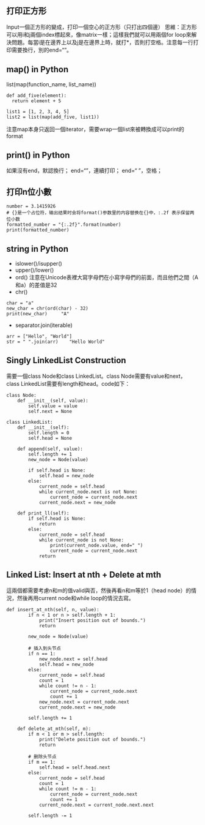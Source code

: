 ## 打印正方形
Input一個正方形的變成，打印一個空心的正方形（只打出四個邊）
思維：正方形可以用i和j兩個index標起來，像matrix一樣；這樣我們就可以用兩個for loop來解決問題。每當i是在邊界上以及j是在邊界上時，就打*，否則打空格。注意每一行打印需要換行，別的end=“”。
  
## map() in Python
list(map(function_name, list_name))  
```
def add_five(element):
  return element + 5

list1 = [1, 2, 3, 4, 5]
list2 = list(map(add_five, list1))
```
注意map本身只返回一個iterator，需要wrap一個list來被轉換成可以print的format
  
## print() in Python
如果沒有end，默認換行；
end=“”，連續打印；
end=“ ”，空格；

## 打印n位小數
```
number = 3.1415926
# {}是一个占位符，输出结果时会将format()参数里的内容替换在{}中，:.2f 表示保留两位小数
formatted_number = "{:.2f}".format(number)
print(formatted_number)
```
## string in Python
- islower()/isupper()
- upper()/lower()
- ord() 注意在Unicode表裡大寫字母們在小寫字母們的前面，而且他們之間（A和a）的差值是32
- chr()
```
char = "a"
new_char = chr(ord(char) - 32)
print(new_char)     "A"
```
- separator.join(iterable)
```
arr = ["Hello", "World"]
str = " ".join(arr)    "Hello World"
```

## Singly LinkedList Construction
需要一個class Node和class LinkedList。class Node需要有value和next，class LinkedList需要有length和head。code如下：
```
class Node:
    def __init__(self, value):
        self.value = value
        self.next = None

class LinkedList:
    def __init__(self):
        self.length = 0
        self.head = None
    
    def append(self, value):
        self.length += 1
        new_node = Node(value)

        if self.head is None:
            self.head = new_node
        else:
            current_node = self.head
            while current_node.next is not None:
                current_node = current_node.next
            current_node.next = new_node
    
    def print_ll(self):
        if self.head is None:
            return
        else:
            current_node = self.head
            while current_node is not None:
                print(current_node.value, end=" ")
                current_node = current_node.next
            return
```

## Linked List: Insert at nth + Delete at mth
這兩個都需要考慮n和m的值valid與否，然後再看n和m等於1（head node）的情況，然後再用current node和while loop的情況去寫。 
```
def insert_at_nth(self, n, value):
        if n < 1 or n > self.length + 1:
            print("Insert position out of bounds.")
            return

        new_node = Node(value)

        # 插入到头节点
        if n == 1:
            new_node.next = self.head
            self.head = new_node
        else:
            current_node = self.head
            count = 1
            while count != n - 1:
                current_node = current_node.next
                count += 1
            new_node.next = current_node.next
            current_node.next = new_node

        self.length += 1
```
```
    def delete_at_mth(self, m):
        if m < 1 or m > self.length:
            print("Delete position out of bounds.")
            return

        # 删除头节点
        if m == 1:
            self.head = self.head.next
        else:
            current_node = self.head
            count = 1
            while count != m - 1:
                current_node = current_node.next
                count += 1
            current_node.next = current_node.next.next

        self.length -= 1
```
## 
